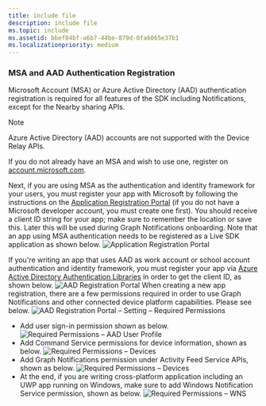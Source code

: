 ```yaml
---
title: include file
description: include file
ms.topic: include
ms.assetid: bbef84bf-a6b7-44be-879d-0fa6065e37b1
ms.localizationpriority: medium
---
```


### MSA and AAD Authentication Registration

Microsoft Account (MSA) or Azure Active Directory (AAD) authentication registration is required for all features of the SDK including Notifications, except for the Nearby sharing APIs. 

> [!NOTE]
> Azure Active Directory (AAD) accounts are not supported with the Device Relay APIs.

If you do not already have an MSA and wish to use one, register on [account.microsoft.com](https://account.microsoft.com/account).

Next, if you are using MSA as the authentication and identity framework for your users, you must register your app with Microsoft by following the instructions on the [Application Registration Portal](https://apps.dev.microsoft.com/) (if you do not have a Microsoft developer account, you must create one first). You should receive a client ID string for your app; make sure to remember the location or save this. Later this will be used during Graph Notifications onboarding. 
Note that an app using MSA authentication needs to be registered as a Live SDK application as shown below.
![Application Registration Portal](../../notifications/media/msa_app_registration/app_registration_portal.png)

If you're writing an app that uses AAD as work account or school account authentication and identity framework, you must register your app via [Azure Active Directory Authentication Libraries](https://docs.microsoft.com/azure/active-directory/develop/active-directory-authentication-libraries) in order to get the client ID, as shown below. 
 ![AAD Registration Portal](../../notifications/media/aad_registration_portal/aad_registration_portal.png)
When creating a new app registration, there are a few permissions required in order to use Graph Notifications and other connected device platform capabilities. Please see below. 
![AAD Registration Portal – Setting – Required Permissions](../../notifications/media/aad_registration_portal/aad_registration_portal_permissions.png)
* Add user sign-in permission shown as below.
![Required Permissions – AAD User Profile](../../notifications/media/aad_registration_portal/permissions_1_user.png)
* Add Command Service permissions for device information, shown as below.
![Required Permissions – Devices](../../notifications/media/aad_registration_portal/permissions_2_devices.png)
* Add Graph Notifications permission under Activity Feed Service APIs, shown as below.
![Required Permissions – Devices](../../notifications/media/aad_registration_portal/permissions_3_graph_notifications.png)
* At the end, if you are writing cross-platform application including an UWP app running on Windows, make sure to add Windows Notification Service permission, shown as below. 
![Required Permissions – WNS](../../notifications/media/aad_registration_portal/permissions_4_wns_push.png)
